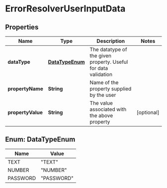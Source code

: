 # ErrorResolverUserInputData

## Properties
Name | Type | Description | Notes
------------ | ------------- | ------------- | -------------
**dataType** | [**DataTypeEnum**](#DataTypeEnum) | The datatype of the given property. Useful for data validation | 
**propertyName** | **String** | Name of the property supplied by the user | 
**propertyValue** | **String** | The value associated with the above property |  [optional]

<a name="DataTypeEnum"></a>
## Enum: DataTypeEnum
Name | Value
---- | -----
TEXT | &quot;TEXT&quot;
NUMBER | &quot;NUMBER&quot;
PASSWORD | &quot;PASSWORD&quot;
